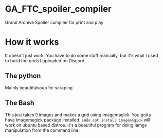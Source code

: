 # GA_FTC_spoiler_compiler
Grand Archive Spoiler compiler for print and play


# How it works
It doesn't just work. You have to do some stuff manually, but it's what I used to build the grids I uploaded on Discord.

## The python
Mainly beautifulsoup for scraping

## The Bash
This just takes 9 images and makes a grid using imagemagick. You gotta have imagemagick package installed.
`sudo apt install imagemagick` will work on ubuntu based distros.
It's a beautiful program for doing iamge manipulation from the command line.
